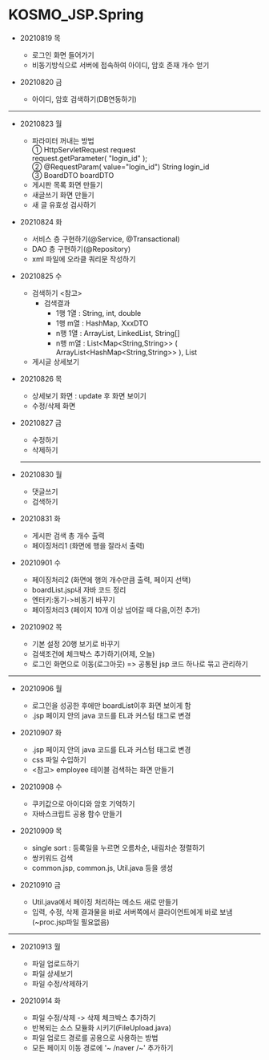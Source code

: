 # KOSMO_JSP.Spring

- 20210819 목
  - 로그인 화면 들어가기
  - 비동기방식으로 서버에 접속하여 아이디, 암호 존재 개수 얻기 

- 20210820 금
  - 아이디, 암호 검색하기(DB연동하기)

---
- 20210823 월
  - 파라미터 꺼내는 방법  
    ① HttpServletRequest request  
      request.getParameter( "login_id" );  
    ② @RequestParam( value="login_id") String login_id  
    ③ BoardDTO boardDTO  
  - 게시판 목록 화면 만들기
  - 새글쓰기 화면 만들기
  - 새 글 유효성 검사하기

- 20210824 화
  - 서비스 층 구현하기(@Service, @Transactional)
  - DAO 층 구현하기(@Repository)
  - xml 파일에 오라클 쿼리문 작성하기

- 20210825 수
  - 검색하기 
    <참고>
      - 검색결과
        -  1행 1열 : String, int, double
        -  1행 m열 : HashMap, XxxDTO
        -  n행 1열 : ArrayList, LinkedList, String[]
        -  n행 m열 : List<Map<String,String>> (  ArrayList<HashMap<String,String>>  ), List<XxxDTO>
  - 게시글 상세보기
  
- 20210826 목
  - 상세보기 화면 : update 후 화면 보이기
  - 수정/삭제 화면
  
- 20210827 금
   - 수정하기
   - 삭제하기

  ---
- 20210830 월
   - 댓글쓰기
   - 검색하기

- 20210831 화
   - 게시판 검색 총 개수 출력
   - 페이징처리1 (화면에 행을 잘라서 출력)
  
 - 20210901 수
   - 페이징처리2 (화면에 행의 개수만큼 출력, 페이지 선택)
   - boardList.jsp내 자바 코드 정리
   - 엔터키:동기->비동기 바꾸기
   - 페이징처리3 (페이지 10개 이상 넘어갈 때 다음,이전 추가)
  
- 20210902 목
   - 기본 설정 20행 보기로 바꾸기
   - 검색조건에 체크박스 추가하기(어제, 오늘)
   - 로그인 화면으로 이동(로그아웃) => 공통된 jsp 코드 하나로 묶고 관리하기
  
---
- 20210906 월
   - 로그인을 성공한 후에만 boardList이후 화면 보이게 함  
   - .jsp 페이지 안의 java 코드를 EL과 커스텀 태그로 변경
  
- 20210907 화
   - .jsp 페이지 안의 java 코드를 EL과 커스텀 태그로 변경 
   - css 파일 수입하기
   - <참고> employee 테이블 검색하는 화면 만들기
  
- 20210908 수
   - 쿠키값으로 아이디와 암호 기억하기
   - 자바스크립트 공용 함수 만들기
  
- 20210909 목
   - single sort : 등록일을 누르면 오름차순, 내림차순 정렬하기
   - 쌍키워드 검색 
   - common.jsp, common.js, Util.java 등을 생성
  
- 20210910 금
   - Util.java에서 페이징 처리하는 메소드 새로 만들기  
   - 입력, 수정, 삭제 결과물을 바로 서버쪽에서 클라이언트에게 바로 보냄(~proc.jsp파일 필요없음)

---
- 20210913 월
  - 파일 업로드하기
  - 파일 상세보기
  - 파일 수정/삭제하기
  
- 20210914 화
  - 파일 수정/삭제 -> 삭제 체크박스 추가하기
  - 반복되는 소스 모듈화 시키기(FileUpload.java)
  - 파일 업로드 경로를 공용으로 사용하는 방법
  - 모든 페이지 이동 경로에 '~ /naver /~' 추가하기
